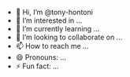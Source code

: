 - 👋 Hi, I’m @tony-hontoni
- 👀 I’m interested in ...
- 🌱 I’m currently learning ...
- 💞️ I’m looking to collaborate on ...
- 📫 How to reach me ...
- 😄 Pronouns: ...
- ⚡ Fun fact: ...

<!---
tony-hontoni/tony-hontoni is a ✨ special ✨ repository because its `README.md` (this file) appears on your GitHub profile.
You can click the Preview link to take a look at your changes.
--->

